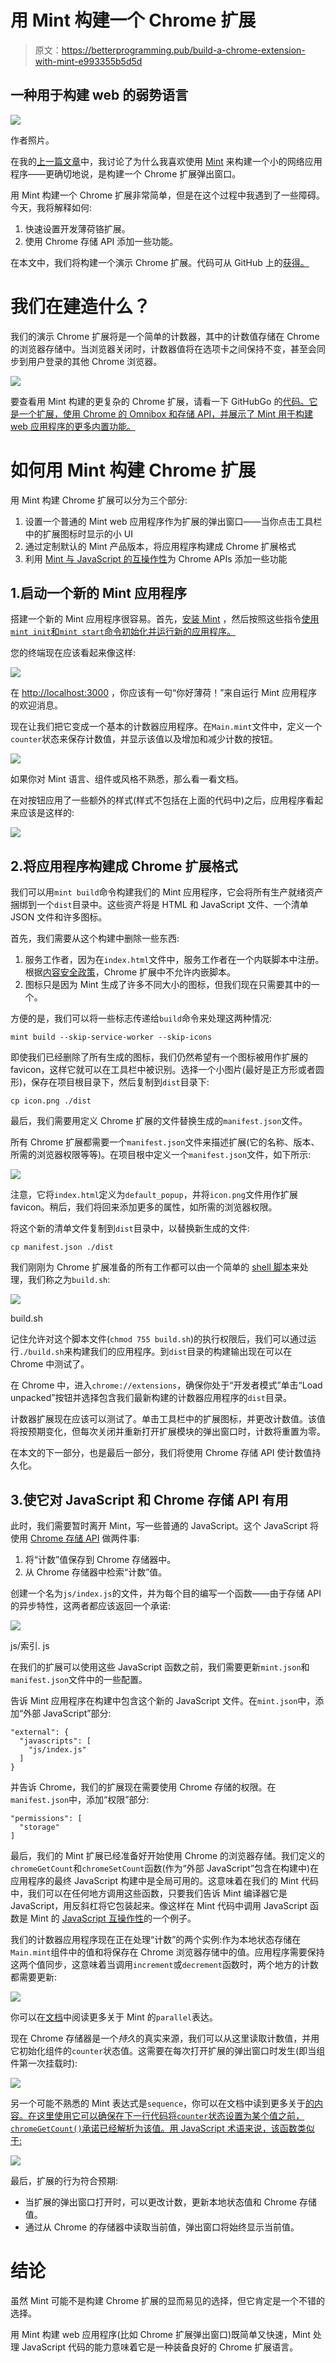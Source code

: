 # 用 Mint 构建一个 Chrome 扩展

> 原文：<https://betterprogramming.pub/build-a-chrome-extension-with-mint-e993355b5d5d>

## 一种用于构建 web 的弱势语言

![](img/6616990059192c2065f283cec42f8be0.png)

作者照片。

在我的[上一篇文章](/leave-javascript-aside-mint-is-a-great-language-for-building-web-apps-3ce5a6873d48)中，我讨论了为什么我喜欢使用 [Mint](https://www.mint-lang.com/) 来构建一个小的网络应用程序——更确切地说，是构建一个 Chrome 扩展弹出窗口。

用 Mint 构建一个 Chrome 扩展非常简单，但是在这个过程中我遇到了一些障碍。今天，我将解释如何:

1.  快速设置开发薄荷铬扩展。
2.  使用 Chrome 存储 API 添加一些功能。

在本文中，我们将构建一个演示 Chrome 扩展。代码可从 GitHub 上的[获得。](https://github.com/cpv123/mint-chrome-extension-example)

# 我们在建造什么？

我们的演示 Chrome 扩展将是一个简单的计数器，其中的计数值存储在 Chrome 的浏览器存储中。当浏览器关闭时，计数器值将在选项卡之间保持不变，甚至会同步到用户登录的其他 Chrome 浏览器。

![](img/8041da75ce85369718595badb1f63d46.png)

要查看用 Mint 构建的更复杂的 Chrome 扩展，请看一下 GitHubGo 的[代码。它是一个扩展，使用 Chrome 的 Omnibox 和存储 API，并展示了 Mint 用于构建 web 应用程序的更多内置功能。](https://github.com/cpv123/github-go-chrome-extension/tree/master/mint)

# 如何用 Mint 构建 Chrome 扩展

用 Mint 构建 Chrome 扩展可以分为三个部分:

1.  设置一个普通的 Mint web 应用程序作为扩展的弹出窗口——当你点击工具栏中的扩展图标时显示的小 UI
2.  通过定制默认的 Mint 产品版本，将应用程序构建成 Chrome 扩展格式
3.  利用 [Mint 与 JavaScript 的互操作性](https://www.mint-lang.com/guide/reference/javascript-interop)为 Chrome APIs 添加一些功能

## 1.启动一个新的 Mint 应用程序

搭建一个新的 Mint 应用程序很容易。首先，[安装 Mint](https://www.mint-lang.com/install) ，然后按照这些指令[使用`mint init`和`mint start`命令初始化并运行新的应用程序。](https://www.mint-lang.com/guide/getting-started/using-the-cli)

您的终端现在应该看起来像这样:

![](img/f58befac5407cc8d786c139ec84a9ea6.png)

在 [http://localhost:3000](http://localhost:3000/) ，你应该有一句“你好薄荷！”来自运行 Mint 应用程序的欢迎消息。

现在让我们把它变成一个基本的计数器应用程序。在`Main.mint`文件中，定义一个`counter`状态来保存计数值，并显示该值以及增加和减少计数的按钮。

![](img/ec6ffa787b91d15ac907c08e22668ff9.png)

如果你对 Mint 语言、组件或风格不熟悉，那么看一看文档。

在对按钮应用了一些额外的样式(样式不包括在上面的代码中)之后，应用程序看起来应该是这样的:

![](img/36bfe108c5516c88fc8a732874f2c64d.png)

## 2.将应用程序构建成 Chrome 扩展格式

我们可以用`mint build`命令构建我们的 Mint 应用程序，它会将所有生产就绪资产捆绑到一个`dist`目录中。这些资产将是 HTML 和 JavaScript 文件、一个清单 JSON 文件和许多图标。

首先，我们需要从这个构建中删除一些东西:

1.  服务工作者，因为在`index.html`文件中，服务工作者在一个内联脚本中注册。根据[内容安全政策](https://developer.chrome.com/docs/apps/contentSecurityPolicy/)，Chrome 扩展中不允许内嵌脚本。
2.  图标只是因为 Mint 生成了许多不同大小的图标，但我们现在只需要其中的一个。

方便的是，我们可以将一些标志传递给`build`命令来处理这两种情况:

```
mint build --skip-service-worker --skip-icons
```

即使我们已经删除了所有生成的图标，我们仍然希望有一个图标被用作扩展的 favicon，这样它就可以在工具栏中被识别。选择一个小图片(最好是正方形或者圆形)，保存在项目根目录下，然后复制到`dist`目录下:

```
cp icon.png ./dist
```

最后，我们需要用定义 Chrome 扩展的文件替换生成的`manifest.json`文件。

所有 Chrome 扩展都需要一个`manifest.json`文件来描述扩展(它的名称、版本、所需的浏览器权限等等)。在项目根中定义一个`manifest.json`文件，如下所示:

![](img/e44712ccb7eaae8c307673798d8c26e7.png)

注意，它将`index.html`定义为`default_popup`，并将`icon.png`文件用作扩展 favicon。稍后，我们将回来添加更多的属性，如所需的浏览器权限。

将这个新的清单文件复制到`dist`目录中，以替换新生成的文件:

```
cp manifest.json ./dist
```

我们刚刚为 Chrome 扩展准备的所有工作都可以由一个简单的 [shell 脚本](https://gist.github.com/cpv123/6a8511f5484c5851196c3898e1e3b32e)来处理，我们称之为`build.sh`:

![](img/257f0eafd7c545858a302db4d526c980.png)

build.sh

记住允许对这个脚本文件(`chmod 755 build.sh`)的执行权限后，我们可以通过运行`./build.sh`来构建我们的应用程序。到`dist`目录的构建输出现在可以在 Chrome 中测试了。

在 Chrome 中，进入`chrome://extensions`，确保你处于“开发者模式”单击“Load unpacked”按钮并选择包含我们最新构建的计数器应用程序的`dist`目录。

计数器扩展现在应该可以测试了。单击工具栏中的扩展图标，并更改计数值。该值将按预期变化，但每次关闭并重新打开扩展模块的弹出窗口时，计数将重置为零。

在本文的下一部分，也是最后一部分，我们将使用 Chrome 存储 API 使计数值持久化。

## 3.使它对 JavaScript 和 Chrome 存储 API 有用

此时，我们需要暂时离开 Mint，写一些普通的 JavaScript。这个 JavaScript 将使用 [Chrome 存储 API](https://developer.chrome.com/docs/extensions/reference/storage/) 做两件事:

1.  将“计数”值保存到 Chrome 存储器中。
2.  从 Chrome 存储器中检索“计数”值。

创建一个名为`js/index.js`的文件，并为每个目的编写一个函数——由于存储 API 的异步特性，这两者都应该返回一个承诺:

![](img/0dfa7261c1cc0752340c4b2bd7efc70d.png)

js/索引. js

在我们的扩展可以使用这些 JavaScript 函数之前，我们需要更新`mint.json`和`manifest.json`文件中的一些配置。

告诉 Mint 应用程序在构建中包含这个新的 JavaScript 文件。在`mint.json`中，添加“外部 JavaScript”部分:

```
"external": {
  "javascripts": [
    "js/index.js"
  ]
}
```

并告诉 Chrome，我们的扩展现在需要使用 Chrome 存储的权限。在`manifest.json`中，添加“权限”部分:

```
"permissions": [
  "storage"
]
```

最后，我们的 Mint 扩展已经准备好开始使用 Chrome 的浏览器存储。我们定义的`chromeGetCount`和`chromeSetCount`函数(作为“外部 JavaScript”包含在构建中)在应用程序的最终 JavaScript 构建中是全局可用的。这意味着在我们的 Mint 代码中，我们可以在任何地方调用这些函数，只要我们告诉 Mint 编译器它是 JavaScript，用反斜杠将它包装起来。像这样在 Mint 代码中调用 JavaScript 函数是 Mint 的 [JavaScript 互操作性](https://www.mint-lang.com/guide/reference/javascript-interop)的一个例子。

我们的计数器应用程序现在正在处理“计数”的两个实例:作为本地状态存储在`Main.mint`组件中的值和将保存在 Chrome 浏览器存储中的值。应用程序需要保持这两个值同步，这意味着当调用`increment`或`decrement`函数时，两个地方的计数都需要更新:

![](img/95d821e1230b588c0ef44630cf68beeb.png)

你可以在[文档](https://www.mint-lang.com/guide/reference/control-expressions/parallel)中阅读更多关于 Mint 的`parallel`表达。

现在 Chrome 存储器是一个*持久*的真实来源，我们可以从这里读取计数值，并用它初始化组件的`counter`状态值。这需要在每次打开扩展的弹出窗口时发生(即当组件第一次挂载时):

![](img/9341d23c6cf2b8664e98996e14f46c31.png)

另一个可能不熟悉的 Mint 表达式是`sequence`，你可以在文档中读到更多关于[的内容。在这里使用它可以确保在下一行代码将`counter`状态设置为某个值之前，`chromeGetCount()`承诺已经解析为该值。用 JavaScript 术语来说，该函数类似于:](https://www.mint-lang.com/guide/reference/control-expressions/sequence)

![](img/4dd1834d02a4bd8e247d03b8aa1a87d1.png)

最后，扩展的行为符合预期:

*   当扩展的弹出窗口打开时，可以更改计数，更新本地状态值和 Chrome 存储值。
*   通过从 Chrome 的存储器中读取当前值，弹出窗口将始终显示当前值。

# 结论

虽然 Mint 可能不是构建 Chrome 扩展的显而易见的选择，但它肯定是一个不错的选择。

用 Mint 构建 web 应用程序(比如 Chrome 扩展弹出窗口)既简单又快速，Mint 处理 JavaScript 代码的能力意味着它是一种装备良好的 Chrome 扩展语言。